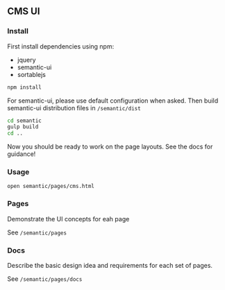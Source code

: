 CMS UI
------

### Install

First install dependencies using npm:

-	jquery
-	semantic-ui
-	sortablejs

```sh
npm install
```

For semantic-ui, please use default configuration when asked. Then build semantic-ui distribution files in `/semantic/dist`

```sh
cd semantic
gulp build
cd ..
```

Now you should be ready to work on the page layouts. See the docs for guidance!

### Usage

`open semantic/pages/cms.html`

### Pages

Demonstrate the UI concepts for eah page

See `/semantic/pages`

### Docs

Describe the basic design idea and requirements for each set of pages.

See `/semantic/pages/docs`
